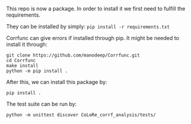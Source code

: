 This repo is now a package. In order to install it we first need to fulfill the requirements.

They can be installed by simply:
```pip install -r requirements.txt```

Corrfunc can give errors if installed through pip. It might be needed to install it through:
```
git clone https://github.com/manodeep/Corrfunc.git
cd Corrfunc
make install
python -m pip install .
```

After this, we can install this package by:
```
pip install .
```

The test suite can be run by:
```
python -m unittest discover CoLoRe_corrf_analysis/tests/
```
